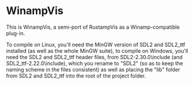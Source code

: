 # WinampVis

This is WinampVis, a semi-port of RustampVis as a Winamp-compatible plug-in.

To compile on Linux, you'll need the MinGW version of SDL2 and SDL2_ttf installed (as well as the whole MinGW suite), to compile on Windows, you'll need the SDL2 and SDL2_ttf header files, from SDL2-2.30.0\include (and SDL2_ttf-2.22.0\include), which you rename to "SDL2" (so as to keep the naming scheme in the files consistent) as well as placing the "lib" folder from SDL2 and SDL2_ttf into the root of the project folder.
